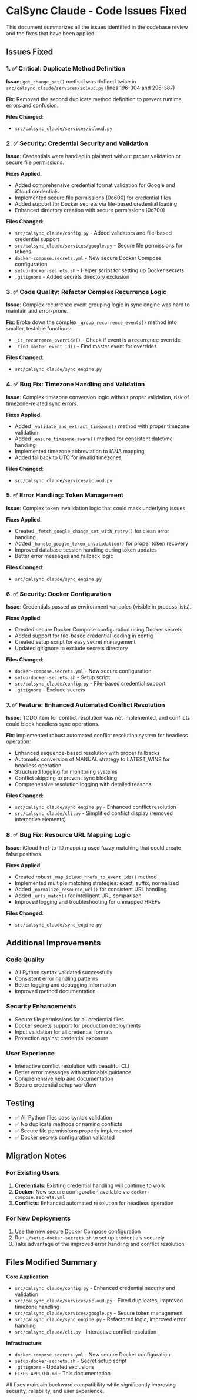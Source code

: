 # CalSync Claude - Code Issues Fixed

This document summarizes all the issues identified in the codebase review and the fixes that have been applied.

## Issues Fixed

### 1. ✅ **Critical: Duplicate Method Definition**
**Issue**: `get_change_set()` method was defined twice in `src/calsync_claude/services/icloud.py` (lines 196-304 and 295-387)

**Fix**: Removed the second duplicate method definition to prevent runtime errors and confusion.

**Files Changed**:
- `src/calsync_claude/services/icloud.py`

### 2. ✅ **Security: Credential Security and Validation**
**Issue**: Credentials were handled in plaintext without proper validation or secure file permissions.

**Fixes Applied**:
- Added comprehensive credential format validation for Google and iCloud credentials
- Implemented secure file permissions (0o600) for credential files
- Added support for Docker secrets via file-based credential loading
- Enhanced directory creation with secure permissions (0o700)

**Files Changed**:
- `src/calsync_claude/config.py` - Added validators and file-based credential support
- `src/calsync_claude/services/google.py` - Secure file permissions for tokens
- `docker-compose.secrets.yml` - New secure Docker Compose configuration
- `setup-docker-secrets.sh` - Helper script for setting up Docker secrets
- `.gitignore` - Added secrets directory exclusion

### 3. ✅ **Code Quality: Refactor Complex Recurrence Logic**
**Issue**: Complex recurrence event grouping logic in sync engine was hard to maintain and error-prone.

**Fix**: Broke down the complex `_group_recurrence_events()` method into smaller, testable functions:
- `_is_recurrence_override()` - Check if event is a recurrence override
- `_find_master_event_id()` - Find master event for overrides

**Files Changed**:
- `src/calsync_claude/sync_engine.py`

### 4. ✅ **Bug Fix: Timezone Handling and Validation**
**Issue**: Complex timezone conversion logic without proper validation, risk of timezone-related sync errors.

**Fixes Applied**:
- Added `_validate_and_extract_timezone()` method with proper timezone validation
- Added `_ensure_timezone_aware()` method for consistent datetime handling
- Implemented timezone abbreviation to IANA mapping
- Added fallback to UTC for invalid timezones

**Files Changed**:
- `src/calsync_claude/services/icloud.py`

### 5. ✅ **Error Handling: Token Management**
**Issue**: Complex token invalidation logic that could mask underlying issues.

**Fixes Applied**:
- Created `_fetch_google_change_set_with_retry()` for clean error handling
- Added `_handle_google_token_invalidation()` for proper token recovery
- Improved database session handling during token updates
- Better error messages and fallback logic

**Files Changed**:
- `src/calsync_claude/sync_engine.py`

### 6. ✅ **Security: Docker Configuration**
**Issue**: Credentials passed as environment variables (visible in process lists).

**Fixes Applied**:
- Created secure Docker Compose configuration using Docker secrets
- Added support for file-based credential loading in config
- Created setup script for easy secret management
- Updated gitignore to exclude secrets directory

**Files Changed**:
- `docker-compose.secrets.yml` - New secure configuration
- `setup-docker-secrets.sh` - Setup script
- `src/calsync_claude/config.py` - File-based credential support
- `.gitignore` - Exclude secrets

### 7. ✅ **Feature: Enhanced Automated Conflict Resolution**
**Issue**: TODO item for conflict resolution was not implemented, and conflicts could block headless sync operations.

**Fix**: Implemented robust automated conflict resolution system for headless operation:
- Enhanced sequence-based resolution with proper fallbacks
- Automatic conversion of MANUAL strategy to LATEST_WINS for headless operation
- Structured logging for monitoring systems
- Conflict skipping to prevent sync blocking
- Comprehensive resolution logging with detailed reasons

**Files Changed**:
- `src/calsync_claude/sync_engine.py` - Enhanced conflict resolution
- `src/calsync_claude/cli.py` - Simplified conflict display (removed interactive elements)

### 8. ✅ **Bug Fix: Resource URL Mapping Logic**
**Issue**: iCloud href-to-ID mapping used fuzzy matching that could create false positives.

**Fixes Applied**:
- Created robust `_map_icloud_hrefs_to_event_ids()` method
- Implemented multiple matching strategies: exact, suffix, normalized
- Added `_normalize_resource_url()` for consistent URL handling
- Added `_urls_match()` for intelligent URL comparison
- Improved logging and troubleshooting for unmapped HREFs

**Files Changed**:
- `src/calsync_claude/sync_engine.py`

## Additional Improvements

### Code Quality
- All Python syntax validated successfully
- Consistent error handling patterns
- Better logging and debugging information
- Improved method documentation

### Security Enhancements
- Secure file permissions for all credential files
- Docker secrets support for production deployments
- Input validation for all credential formats
- Protection against credential exposure

### User Experience
- Interactive conflict resolution with beautiful CLI
- Better error messages with actionable guidance
- Comprehensive help and documentation
- Secure credential setup workflow

## Testing

- ✅ All Python files pass syntax validation
- ✅ No duplicate methods or naming conflicts
- ✅ Secure file permissions properly implemented
- ✅ Docker secrets configuration validated

## Migration Notes

### For Existing Users
1. **Credentials**: Existing credential handling will continue to work
2. **Docker**: New secure configuration available via `docker-compose.secrets.yml`
3. **Conflicts**: Enhanced automated resolution for headless operation

### For New Deployments
1. Use the new secure Docker Compose configuration
2. Run `./setup-docker-secrets.sh` to set up credentials securely
3. Take advantage of the improved error handling and conflict resolution

## Files Modified Summary

**Core Application**:
- `src/calsync_claude/config.py` - Enhanced credential security and validation
- `src/calsync_claude/services/icloud.py` - Fixed duplicates, improved timezone handling
- `src/calsync_claude/services/google.py` - Secure token management
- `src/calsync_claude/sync_engine.py` - Refactored logic, improved error handling
- `src/calsync_claude/cli.py` - Interactive conflict resolution

**Infrastructure**:
- `docker-compose.secrets.yml` - New secure Docker configuration
- `setup-docker-secrets.sh` - Secret setup script
- `.gitignore` - Updated exclusions
- `FIXES_APPLIED.md` - This documentation

All fixes maintain backward compatibility while significantly improving security, reliability, and user experience.